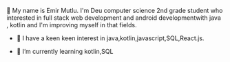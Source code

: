   👋 My name is  Emir Mutlu.
  I'm Deu computer science 2nd grade student who interested in full stack web development 
  and  android  developmentwith java , kotlin and I'm improving myself in that fields.

- 🔭 I have a keen keen interest in java,kotlin,javascript,SQL,React.js.

- 🌱 I’m currently learning kotlin,SQL
  
